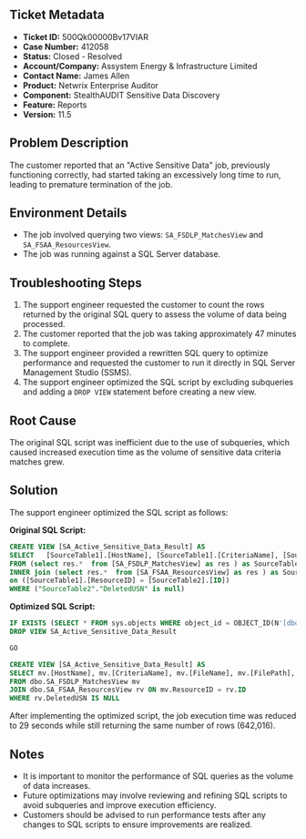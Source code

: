 ## Ticket Metadata
- **Ticket ID:** 500Qk00000Bv17VIAR
- **Case Number:** 412058
- **Status:** Closed - Resolved
- **Account/Company:** Assystem Energy & Infrastructure Limited
- **Contact Name:** James Allen
- **Product:** Netwrix Enterprise Auditor
- **Component:** StealthAUDIT Sensitive Data Discovery
- **Feature:** Reports
- **Version:** 11.5

## Problem Description
The customer reported that an "Active Sensitive Data" job, previously functioning correctly, had started taking an excessively long time to run, leading to premature termination of the job.

## Environment Details
- The job involved querying two views: `SA_FSDLP_MatchesView` and `SA_FSAA_ResourcesView`.
- The job was running against a SQL Server database.

## Troubleshooting Steps
1. The support engineer requested the customer to count the rows returned by the original SQL query to assess the volume of data being processed.
2. The customer reported that the job was taking approximately 47 minutes to complete.
3. The support engineer provided a rewritten SQL query to optimize performance and requested the customer to run it directly in SQL Server Management Studio (SSMS).
4. The support engineer optimized the SQL script by excluding subqueries and adding a `DROP VIEW` statement before creating a new view.

## Root Cause
The original SQL script was inefficient due to the use of subqueries, which caused increased execution time as the volume of sensitive data criteria matches grew.

## Solution
The support engineer optimized the SQL script as follows:

**Original SQL Script:**
```sql
CREATE VIEW [SA_Active_Sensitive_Data_Result] AS
SELECT   [SourceTable1].[HostName], [SourceTable1].[CriteriaName], [SourceTable1].[FileName], [SourceTable1].[FilePath], [SourceTable1].[MatchCount]
FROM (select res.*  from [SA_FSDLP_MatchesView] as res ) as SourceTable1 
INNER join (select res.*  from [SA_FSAA_ResourcesView] as res ) as SourceTable2 
on ([SourceTable1].[ResourceID] = [SourceTable2].[ID])
WHERE ("SourceTable2"."DeletedUSN" is null)
```

**Optimized SQL Script:**
```sql
IF EXISTS (SELECT * FROM sys.objects WHERE object_id = OBJECT_ID(N'[dbo].SA_Active_Sensitive_Data_Result') AND type in (N'V'))
DROP VIEW SA_Active_Sensitive_Data_Result

GO

CREATE VIEW [SA_Active_Sensitive_Data_Result] AS
SELECT mv.[HostName], mv.[CriteriaName], mv.[FileName], mv.[FilePath], mv.[MatchCount]
FROM dbo.SA_FSDLP_MatchesView mv
JOIN dbo.SA_FSAA_ResourcesView rv ON mv.ResourceID = rv.ID
WHERE rv.DeletedUSN IS NULL
```
After implementing the optimized script, the job execution time was reduced to 29 seconds while still returning the same number of rows (642,016).

## Notes
- It is important to monitor the performance of SQL queries as the volume of data increases.
- Future optimizations may involve reviewing and refining SQL scripts to avoid subqueries and improve execution efficiency.
- Customers should be advised to run performance tests after any changes to SQL scripts to ensure improvements are realized.